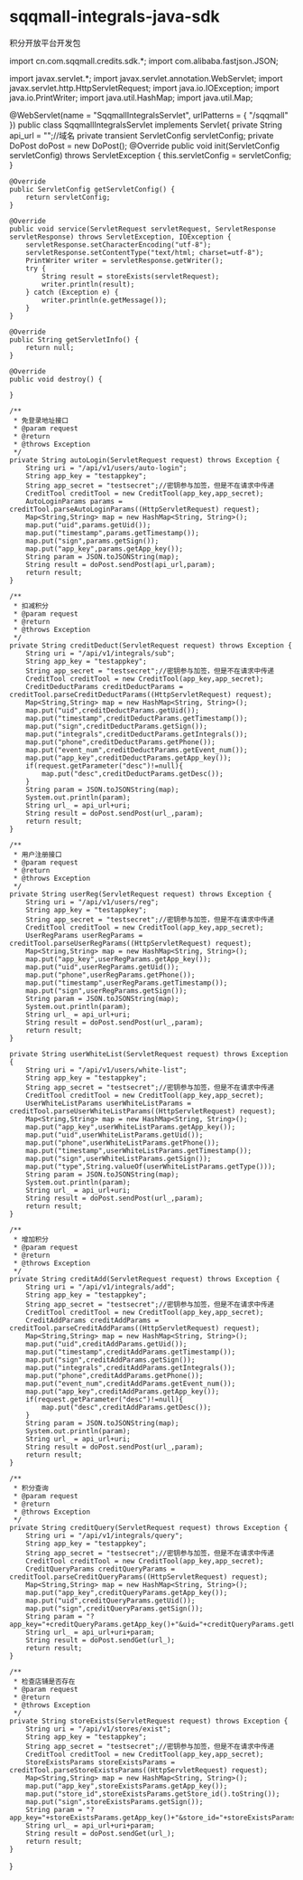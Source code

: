 # sqqmall-integrals-java-sdk
积分开放平台开发包

import cn.com.sqqmall.credits.sdk.*;
import com.alibaba.fastjson.JSON;

import javax.servlet.*;
import javax.servlet.annotation.WebServlet;
import javax.servlet.http.HttpServletRequest;
import java.io.IOException;
import java.io.PrintWriter;
import java.util.HashMap;
import java.util.Map;

@WebServlet(name = "SqqmallIntegralsServlet", urlPatterns = { "/sqqmall" })
public class SqqmallIntegralsServlet implements Servlet{
    private String api_url = "";//域名
    private transient ServletConfig servletConfig;
    private DoPost doPost = new DoPost();
    @Override
    public void init(ServletConfig servletConfig) throws ServletException {
        this.servletConfig = servletConfig;
    }

    @Override
    public ServletConfig getServletConfig() {
        return servletConfig;
    }

    @Override
    public void service(ServletRequest servletRequest, ServletResponse servletResponse) throws ServletException, IOException {
        servletResponse.setCharacterEncoding("utf-8");
        servletResponse.setContentType("text/html; charset=utf-8");
        PrintWriter writer = servletResponse.getWriter();
        try {
            String result = storeExists(servletRequest);
            writer.println(result);
        } catch (Exception e) {
            writer.println(e.getMessage());
        }
    }

    @Override
    public String getServletInfo() {
        return null;
    }

    @Override
    public void destroy() {

    }

    /**
     * 免登录地址接口
     * @param request
     * @return
     * @throws Exception
     */
    private String autoLogin(ServletRequest request) throws Exception {
        String uri = "/api/v1/users/auto-login";
        String app_key = "testappkey";
        String app_secret = "testsecret";//密钥参与加签，但是不在请求中传递
        CreditTool creditTool = new CreditTool(app_key,app_secret);
        AutoLoginParams params = creditTool.parseAutoLoginParams((HttpServletRequest) request);
        Map<String,String> map = new HashMap<String, String>();
        map.put("uid",params.getUid());
        map.put("timestamp",params.getTimestamp());
        map.put("sign",params.getSign());
        map.put("app_key",params.getApp_key());
        String param = JSON.toJSONString(map);
        String result = doPost.sendPost(api_url,param);
        return result;
    }

    /**
     * 扣减积分
     * @param request
     * @return
     * @throws Exception
     */
    private String creditDeduct(ServletRequest request) throws Exception {
        String uri = "/api/v1/integrals/sub";
        String app_key = "testappkey";
        String app_secret = "testsecret";//密钥参与加签，但是不在请求中传递
        CreditTool creditTool = new CreditTool(app_key,app_secret);
        CreditDeductParams creditDeductParams = creditTool.parseCreditDeductParams((HttpServletRequest) request);
        Map<String,String> map = new HashMap<String, String>();
        map.put("uid",creditDeductParams.getUid());
        map.put("timestamp",creditDeductParams.getTimestamp());
        map.put("sign",creditDeductParams.getSign());
        map.put("integrals",creditDeductParams.getIntegrals());
        map.put("phone",creditDeductParams.getPhone());
        map.put("event_num",creditDeductParams.getEvent_num());
        map.put("app_key",creditDeductParams.getApp_key());
        if(request.getParameter("desc")!=null){
            map.put("desc",creditDeductParams.getDesc());
        }
        String param = JSON.toJSONString(map);
        System.out.println(param);
        String url_ = api_url+uri;
        String result = doPost.sendPost(url_,param);
        return result;
    }

    /**
     * 用户注册接口
     * @param request
     * @return
     * @throws Exception
     */
    private String userReg(ServletRequest request) throws Exception {
        String uri = "/api/v1/users/reg";
        String app_key = "testappkey";
        String app_secret = "testsecret";//密钥参与加签，但是不在请求中传递
        CreditTool creditTool = new CreditTool(app_key,app_secret);
        UserRegParams userRegParams = creditTool.parseUserRegParams((HttpServletRequest) request);
        Map<String,String> map = new HashMap<String, String>();
        map.put("app_key",userRegParams.getApp_key());
        map.put("uid",userRegParams.getUid());
        map.put("phone",userRegParams.getPhone());
        map.put("timestamp",userRegParams.getTimestamp());
        map.put("sign",userRegParams.getSign());
        String param = JSON.toJSONString(map);
        System.out.println(param);
        String url_ = api_url+uri;
        String result = doPost.sendPost(url_,param);
        return result;
    }

    private String userWhiteList(ServletRequest request) throws Exception {
        String uri = "/api/v1/users/white-list";
        String app_key = "testappkey";
        String app_secret = "testsecret";//密钥参与加签，但是不在请求中传递
        CreditTool creditTool = new CreditTool(app_key,app_secret);
        UserWhiteListParams userWhiteListParams = creditTool.parseUserWhiteListParams((HttpServletRequest) request);
        Map<String,String> map = new HashMap<String, String>();
        map.put("app_key",userWhiteListParams.getApp_key());
        map.put("uid",userWhiteListParams.getUid());
        map.put("phone",userWhiteListParams.getPhone());
        map.put("timestamp",userWhiteListParams.getTimestamp());
        map.put("sign",userWhiteListParams.getSign());
        map.put("type",String.valueOf(userWhiteListParams.getType()));
        String param = JSON.toJSONString(map);
        System.out.println(param);
        String url_ = api_url+uri;
        String result = doPost.sendPost(url_,param);
        return result;
    }

    /**
     * 增加积分
     * @param request
     * @return
     * @throws Exception
     */
    private String creditAdd(ServletRequest request) throws Exception {
        String uri = "/api/v1/integrals/add";
        String app_key = "testappkey";
        String app_secret = "testsecret";//密钥参与加签，但是不在请求中传递
        CreditTool creditTool = new CreditTool(app_key,app_secret);
        CreditAddParams creditAddParams = creditTool.parseCreditAddParams((HttpServletRequest) request);
        Map<String,String> map = new HashMap<String, String>();
        map.put("uid",creditAddParams.getUid());
        map.put("timestamp",creditAddParams.getTimestamp());
        map.put("sign",creditAddParams.getSign());
        map.put("integrals",creditAddParams.getIntegrals());
        map.put("phone",creditAddParams.getPhone());
        map.put("event_num",creditAddParams.getEvent_num());
        map.put("app_key",creditAddParams.getApp_key());
        if(request.getParameter("desc")!=null){
            map.put("desc",creditAddParams.getDesc());
        }
        String param = JSON.toJSONString(map);
        System.out.println(param);
        String url_ = api_url+uri;
        String result = doPost.sendPost(url_,param);
        return result;
    }

    /**
     * 积分查询
     * @param request
     * @return
     * @throws Exception
     */
    private String creditQuery(ServletRequest request) throws Exception {
        String uri = "/api/v1/integrals/query";
        String app_key = "testappkey";
        String app_secret = "testsecret";//密钥参与加签，但是不在请求中传递
        CreditTool creditTool = new CreditTool(app_key,app_secret);
        CreditQueryParams creditQueryParams = creditTool.parseCreditQueryParams((HttpServletRequest) request);
        Map<String,String> map = new HashMap<String, String>();
        map.put("app_key",creditQueryParams.getApp_key());
        map.put("uid",creditQueryParams.getUid());
        map.put("sign",creditQueryParams.getSign());
        String param = "?app_key="+creditQueryParams.getApp_key()+"&uid="+creditQueryParams.getUid()+"&sign="+creditQueryParams.getSign();
        String url_ = api_url+uri+param;
        String result = doPost.sendGet(url_);
        return result;
    }

    /**
     * 检查店铺是否存在
     * @param request
     * @return
     * @throws Exception
     */
    private String storeExists(ServletRequest request) throws Exception {
        String uri = "/api/v1/stores/exist";
        String app_key = "testappkey";
        String app_secret = "testsecret";//密钥参与加签，但是不在请求中传递
        CreditTool creditTool = new CreditTool(app_key,app_secret);
        StoreExistsParams storeExistsParams = creditTool.parseStoreExistsParams((HttpServletRequest) request);
        Map<String,String> map = new HashMap<String, String>();
        map.put("app_key",storeExistsParams.getApp_key());
        map.put("store_id",storeExistsParams.getStore_id().toString());
        map.put("sign",storeExistsParams.getSign());
        String param = "?app_key="+storeExistsParams.getApp_key()+"&store_id="+storeExistsParams.getStore_id()+"&sign="+storeExistsParams.getSign();
        String url_ = api_url+uri+param;
        String result = doPost.sendGet(url_);
        return result;
    }
}
